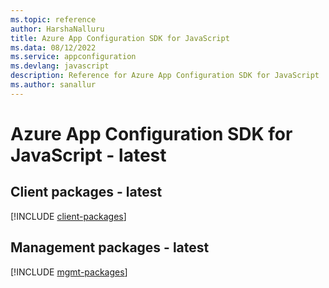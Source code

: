 ```yaml
---
ms.topic: reference
author: HarshaNalluru
title: Azure App Configuration SDK for JavaScript
ms.data: 08/12/2022
ms.service: appconfiguration
ms.devlang: javascript
description: Reference for Azure App Configuration SDK for JavaScript
ms.author: sanallur
---
```

# Azure App Configuration SDK for JavaScript - latest

## Client packages - latest
[!INCLUDE [client-packages](app-configuration-client-index.md)]
## Management packages - latest
[!INCLUDE [mgmt-packages](app-configuration-mgmt-index.md)]